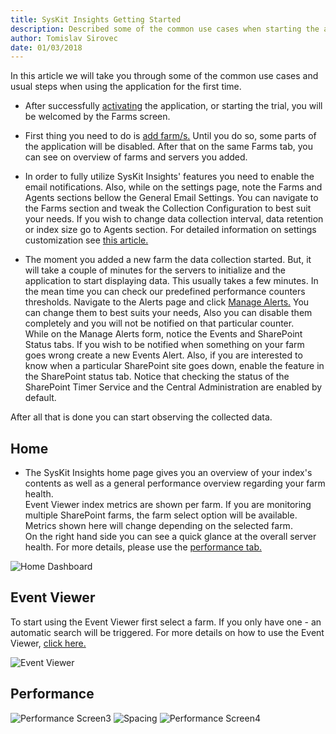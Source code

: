 ```yaml
---
title: SysKit Insights Getting Started
description: Described some of the common use cases when starting the application for the first time. 
author: Tomislav Sirovec
date: 01/03/2018
--- 
```

In this article we will take you through some of the common use cases and usual steps when using the application for the first time.  

- After successfully [activating](#internal/activation/online-offline-activation) the application, or starting the trial, you will be welcomed by the Farms screen. 

- First thing you need to do is [add farm/s.](#internal/get-to-know-insights/farms-screen) Until you do so, some parts of the application will be disabled. After that on the same Farms tab, you can see on overview of farms and servers you added. 

- In order to fully utilize SysKit Insights' features you need to enable the email notifications. Also, while on the settings page, note the Farms and Agents sections bellow the General Email Settings. You can navigate to the Farms section and tweak the Collection Configuration to best suit your needs. If you wish to change data collection interval, data retention or index size go to Agents section. For detailed information on settings customization see [this article.](#internal/how-to/customize-settings)

- The moment you added a new farm the data collection started. But, it will take a couple of minutes for the servers to initialize and the application to start displaying data. This usually takes a few minutes. In the mean time you can check our predefined performance counters thresholds. Navigate to the Alerts page and click [Manage Alerts.](#internal/how-to/manage-alerts) You can change them to best suits your needs, Also you can disable them completely and you will not be notified on that particular counter.    
While on the Manage Alerts form, notice the Events and SharePoint Status tabs. If you wish to be notified when something on your farm goes wrong create a new Events Alert. Also, if you are interested to know when a particular SharePoint site goes down, enable the feature in the SharePoint status tab. Notice that checking the status of the SharePoint Timer Service and the Central Administration are enabled by default. 

After all that is done you can start observing the collected data.  

## Home
- The SysKit Insights home page gives you an overview of your index's contents as well as a general performance overview regarding your farm health.   
Event Viewer index metrics are shown per farm. If you are monitoring multiple SharePoint farms, the farm select option will be available. Metrics shown here will change depending on the selected farm.  
On the right hand side you can see a quick glance at the overall server health. For more details, please use the [performance tab.](#internal/get-to-know-insights/performance-screen) 

![Home Dashboard](#img/home-dashboard.png)

## Event Viewer
To start using the Event Viewer first select a farm. If you only have one - an automatic search will be triggered. For more details on how to use the Event Viewer, [click here.](#internal/get-to-know-insights/event-viewer)

![Event Viewer](#img/event-viewer.png)

## Performance

![Performance Screen3](#img/performance-dashboard.png) ![Spacing](#img/3x369.png) ![Performance Screen4](#img/performance-counter.png)  

